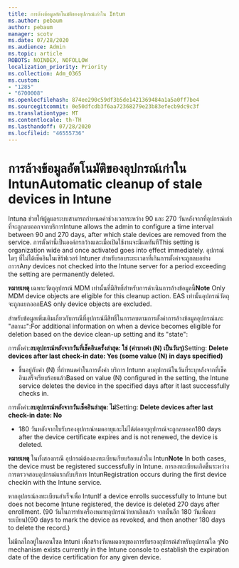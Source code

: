 ```yaml
---
title: การล้างข้อมูลอัตโนมัติของอุปกรณ์เก่าใน Intun
ms.author: pebaum
author: pebaum
manager: scotv
ms.date: 07/28/2020
ms.audience: Admin
ms.topic: article
ROBOTS: NOINDEX, NOFOLLOW
localization_priority: Priority
ms.collection: Adm_O365
ms.custom:
- "1285"
- "6700008"
ms.openlocfilehash: 874ee290c59df3b5de1421369484a1a5a0ff7be4
ms.sourcegitcommit: 0e50dfcdb3f6aa72368279e23b83efecb9dc9c3f
ms.translationtype: MT
ms.contentlocale: th-TH
ms.lasthandoff: 07/28/2020
ms.locfileid: "46555736"
---
```

# <a name="automatic-cleanup-of-stale-devices-in-intune"></a><span data-ttu-id="a98e2-102">การล้างข้อมูลอัตโนมัติของอุปกรณ์เก่าใน Intun</span><span class="sxs-lookup"><span data-stu-id="a98e2-102">Automatic cleanup of stale devices in Intune</span></span>

<span data-ttu-id="a98e2-103">Intuna ช่วยให้ผู้ดูแลระบบสามารถกําหนดค่าช่วงเวลาระหว่าง 90 และ 270 วันหลังจากที่อุปกรณ์เก่าที่จะถูกลบออกจากบริการ</span><span class="sxs-lookup"><span data-stu-id="a98e2-103">Intune allows the admin to configure a time interval between 90 and 270 days, after which stale devices are removed from the service.</span></span> <span data-ttu-id="a98e2-104">การตั้งค่านี้เป็นองค์กรกว้างและเมื่อเปิดใช้งานจะมีผลทันที</span><span class="sxs-lookup"><span data-stu-id="a98e2-104">This setting is organization wide and once activated goes into effect immediately.</span></span> <span data-ttu-id="a98e2-105">อุปกรณ์ใดๆ ที่ไม่ได้เช็คอินในเซิร์ฟเวอร์ Intuner สําหรับรอบระยะเวลาที่เกินการตั้งค่าจะถูกลบอย่างถาวร</span><span class="sxs-lookup"><span data-stu-id="a98e2-105">Any devices not checked into the Intune server for a period exceeding the setting are permanently deleted.</span></span>

<span data-ttu-id="a98e2-106">**หมายเหตุ** เฉพาะวัตถุอุปกรณ์ MDM เท่านั้นที่มีสิทธิ์สําหรับการดําเนินการล้างข้อมูลนี้</span><span class="sxs-lookup"><span data-stu-id="a98e2-106">**Note** Only MDM device objects are eligible for this cleanup action.</span></span> <span data-ttu-id="a98e2-107">EAS เท่านั้นอุปกรณ์วัตถุจะถูกแยกออก</span><span class="sxs-lookup"><span data-stu-id="a98e2-107">EAS only device objects are excluded.</span></span>

<span data-ttu-id="a98e2-108">สําหรับข้อมูลเพิ่มเติมเกี่ยวกับกรณีที่อุปกรณ์มีสิทธิ์ในการลบตามการตั้งค่าการล้างข้อมูลอุปกรณ์และ "สถานะ":</span><span class="sxs-lookup"><span data-stu-id="a98e2-108">For additional information on when a device becomes eligible for deletion based on the device clean-up setting and its "state":</span></span>

<span data-ttu-id="a98e2-109">การตั้งค่า:**ลบอุปกรณ์หลังจากวันที่เช็คอินครั้งล่าสุด: ใช่ (ค่าบางค่า (N) เป็นวันๆ)**</span><span class="sxs-lookup"><span data-stu-id="a98e2-109">Setting: **Delete devices after last check-in date: Yes (some value (N) in days specified)**</span></span>

- <span data-ttu-id="a98e2-110">ขึ้นอยู่กับค่า (N) ที่กําหนดค่าในการตั้งค่า บริการ Intunn ลบอุปกรณ์ในวันที่ระบุหลังจากที่เช็คอินเสร็จเรียบร้อยแล้ว</span><span class="sxs-lookup"><span data-stu-id="a98e2-110">Based on value (N) configured in the setting, the Intune service deletes the device in the specified days after it last successfully checks in.</span></span>

<span data-ttu-id="a98e2-111">การตั้งค่า:**ลบอุปกรณ์หลังจากวันเช็คอินล่าสุด: ไม่**</span><span class="sxs-lookup"><span data-stu-id="a98e2-111">Setting:  **Delete devices after last check-in date: No**</span></span>

- <span data-ttu-id="a98e2-112">180 วันหลังจากใบรับรองอุปกรณ์หมดอายุและไม่ได้ต่ออายุอุปกรณ์จะถูกลบออก</span><span class="sxs-lookup"><span data-stu-id="a98e2-112">180 days after the device certificate expires and is not renewed, the device is deleted.</span></span>

<span data-ttu-id="a98e2-113">**หมายเหตุ** ในทั้งสองกรณี อุปกรณ์ต้องลงทะเบียนเรียบร้อยแล้วใน Intun</span><span class="sxs-lookup"><span data-stu-id="a98e2-113">**Note** In both cases, the device must be registered successfully in Intune.</span></span> <span data-ttu-id="a98e2-114">การลงทะเบียนเกิดขึ้นระหว่างการตรวจสอบอุปกรณ์แรกกับบริการ Intun</span><span class="sxs-lookup"><span data-stu-id="a98e2-114">Registration occurs during the first device checkin with the Intune service.</span></span>

<span data-ttu-id="a98e2-115">หากอุปกรณ์ลงทะเบียนสําเร็จเพื่อ Intun</span><span class="sxs-lookup"><span data-stu-id="a98e2-115">If a device enrolls successfully to Intune but does not become Intune registered, the device is deleted 270 days after enrollment.</span></span> <span data-ttu-id="a98e2-116">(90 วันในการทําเครื่องหมายอุปกรณ์ว่ายกเลิกแล้ว จากนั้นอีก 180 วันเพื่อลบระเบียน)</span><span class="sxs-lookup"><span data-stu-id="a98e2-116">(90 days to mark the device as revoked, and then another 180 days to delete the record.)</span></span>

<span data-ttu-id="a98e2-117">ไม่มีกลไกอยู่ในคอนโซล Intuni เพื่อสร้างวันหมดอายุของการรับรองอุปกรณ์สําหรับอุปกรณ์ใด ๆ</span><span class="sxs-lookup"><span data-stu-id="a98e2-117">No mechanism exists currently in the Intune console to establish the expiration date of the device certification for any given device.</span></span>